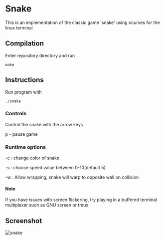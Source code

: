 # Snake
This is an implementation of the classic game 'snake' using ncurses for the
linux terminal

## Compilation
Enter repository directory and run

```
make
```

## Instructions
Run program with
```
./snake
```
### Controls
Control the snake with the arrow keys

p - pause game
### Runtime options
-c <color>: change color of snake

-s <speed>: choose speed value between 0-10(default 5)

-w        : Allow wrapping, snake will warp to opposite wall on collision

#### Note
If you have issues with screen flickering, try playing in a buffered terminal multiplexer such as GNU screen or tmux

## Screenshot
![snake](https://cloud.githubusercontent.com/assets/6550505/26068736/85014230-396c-11e7-8ff2-d364d33adbca.png)
